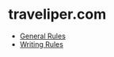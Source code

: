 # traveliper.com
- [General Rules](https://github.com/kevinvn1709/traveliper.com/edit/master/General-Rules.md)
- [Writing Rules](https://github.com/kevinvn1709/traveliper.com/edit/master/General-Rules.md)
